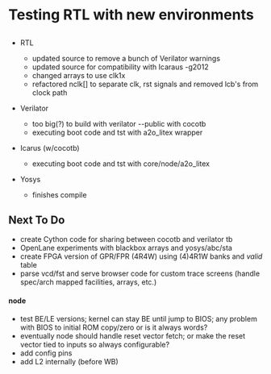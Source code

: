 # Testing RTL with new environments

##

* RTL

   * updated source to remove a bunch of Verilator warnings
   * updated source for compatibility with Icaraus -g2012
   * changed arrays to use clk1x
   * refactored nclk[] to separate clk, rst signals and removed lcb's from clock path
   
* Verilator

  * too big(?) to build with verilator --public with cocotb
  * executing boot code and tst with a2o_litex wrapper

* Icarus (w/cocotb)

   * executing boot code and tst with core/node/a2o_litex

* Yosys

   * finishes compile


## Next To Do

* create Cython code for sharing between cocotb and verilator tb
* OpenLane experiments with blackbox arrays and yosys/abc/sta
* create FPGA version of GPR/FPR (4R4W) using (4)4R1W banks and *valid* table
* parse vcd/fst and serve browser code for custom trace screens (handle spec/arch mapped facilities, arrays, etc.)

#### node

* test BE/LE versions; kernel can stay BE until jump to BIOS; any problem with BIOS to initial ROM copy/zero or is it always words?
* eventually node should handle reset vector fetch; or make the reset vector tied to inputs so always configurable?
* add config pins
* add L2 internally (before WB)

